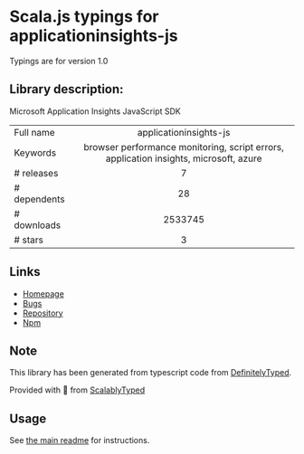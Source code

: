 
# Scala.js typings for applicationinsights-js

Typings are for version 1.0

## Library description:
Microsoft Application Insights JavaScript SDK

|                    |                 |
| ------------------ | :-------------: |
| Full name          | applicationinsights-js |
| Keywords           | browser performance monitoring, script errors, application insights, microsoft, azure |
| # releases         | 7 |
| # dependents       | 28 |
| # downloads        | 2533745 |
| # stars            | 3 |

## Links
- [Homepage](https://github.com/Microsoft/ApplicationInsights-JS#readme)
- [Bugs](https://github.com/Microsoft/ApplicationInsights-JS/issues)
- [Repository](https://github.com/Microsoft/ApplicationInsights-JS)
- [Npm](https://www.npmjs.com/package/applicationinsights-js)
    


## Note
This library has been generated from typescript code from [DefinitelyTyped](https://definitelytyped.org).

Provided with :purple_heart: from [ScalablyTyped](https://github.com/oyvindberg/ScalablyTyped)

## Usage
See [the main readme](../../readme.md) for instructions.


